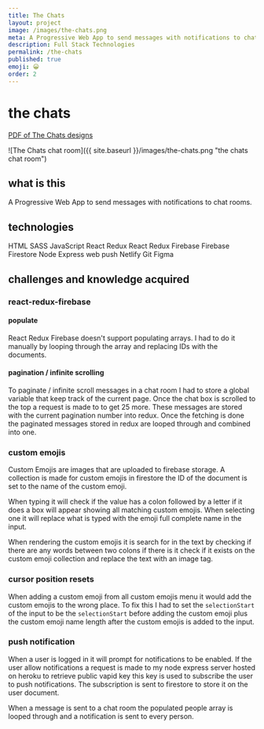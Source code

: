 ```yaml
---
title: The Chats
layout: project
image: /images/the-chats.png
meta: A Progressive Web App to send messages with notifications to chat rooms.
description: Full Stack Technologies
permalink: /the-chats
published: true
emoji: 😀️
order: 2
---
```


# the chats

<p class="project__intro">
 <a href="/pdf/the-chats-designs.pdf">PDF of The Chats designs</a>
</p>

![The Chats chat room]({{ site.baseurl }}/images/the-chats.png "the chats chat room")

## what is this

A Progressive Web App to send messages with notifications to chat rooms.

## technologies

<div class="project__skills">
    <span class="project__skill">
        HTML
    </span>
    <span class="project__skill">
        SASS
    </span>
    <span class="project__skill">
        JavaScript
    </span>
    <span class="project__skill">
        React 
    </span>
    <span class="project__skill">
        Redux 
    </span>
    <span class="project__skill">
        React Redux Firebase 
    </span>
    <span class="project__skill">
        Firebase 
    </span>
    <span class="project__skill">
        Firestore 
    </span>
    <span class="project__skill">
        Node 
    </span>
    <span class="project__skill">
        Express 
    </span>
    <span class="project__skill">
        web push 
    </span>
    <span class="project__skill">
        Netlify 
    </span>
    <span class="project__skill">
        Git 
    </span>
    <span class="project__skill">
        Figma 
    </span>
</div>

## challenges and knowledge acquired

### react-redux-firebase

#### populate

React Redux Firebase doesn't support populating arrays. I had to do it manually by looping through the array and replacing IDs with the documents.

#### pagination / infinite scrolling

To paginate / infinite scroll messages in a chat room I had to store a global variable that keep track of the current page. Once the chat box is scrolled to the top a request is made to to get 25 more. These messages are stored with the current pagination number into redux. Once the fetching is done the paginated messages stored in redux are looped through and combined into one.

### custom emojis

Custom Emojis are images that are uploaded to firebase storage. A collection is made for custom emojis in firestore the ID of the document is set to the name of the custom emoji. 

When typing it will check if the value has a colon followed by a letter if it does a box will appear showing all matching custom emojis. When selecting one it will replace what is typed with the emoji full complete name in the input.

When rendering the custom emojis it is search for in the text by checking if there are any words between two colons if there is it check if it exists on the custom emoji collection and replace the text with an image tag. 

### cursor position resets 

When adding a custom emoji from all custom emojis menu it would add the custom emojis to the wrong place. To fix this I had to set the `selectionStart` of the input to be the `selectionStart` before adding the custom emoji plus the custom emoji name length after the custom emojis is added to the input.

### push notification

When a user is logged in it will prompt for notifications to be enabled. If the user allow notifications a request is made to my node express server hosted on heroku to retrieve public vapid key this key is used to subscribe the user to push notifications. The subscription is sent to firestore to store it on the user document.

When a message is sent to a chat room the populated people array is looped through and a notification is sent to every person.